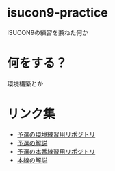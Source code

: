 # isucon9-practice
ISUCON9の練習を兼ねた何か

# 何をする？

環境構築とか

# リンク集

* [予選の環境練習用リポジトリ](https://github.com/isucon/isucon9-qualify)
* [予選の解説](http://isucon.net/archives/53789931.html)
* [予選の本番練習用リポジトリ](https://github.com/isucon/isucon9-final)
* [本線の解説](http://isucon.net/archives/53916974.html)
